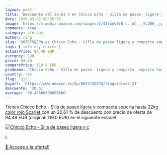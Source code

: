 ```yaml
---
layout: post
title: 'Descuento del 20.61 % en Chicco Echo - Silla de paseo  ligera y c'
date: 2020-03-02 09:35:55
image: 'https://m.media-amazon.com/images/I/417woVZr8-L._AC_._SL200_.jpg'
comments: true
category: ofertas
author: ring
slug: 'B07575QZPQ-es Chicco Echo - Silla de paseo ligera y compacta soporta...'
tags: [ tole.es, chicco ]
actualPrice: 94.48 EUR
currency: EUR
price: 94.48
comparePrice: 119.0 EUR
prodname: 'Chicco Echo - Silla de paseo  ligera y compacta  soporta hasta 22kg  color rojo  Scarlet '
country: 'es'
flag: '🇪🇸'
buyurl: 'https://www.amazon.es/dp/B07575QZPQ/?tag=tolees-21'
descuento: '20.61'
average: '90.47666666666666'
---
```


Tienes [Chicco Echo - Silla de paseo  ligera y compacta  soporta hasta 22kg  color rojo  Scarlet ](https://www.amazon.es/dp/B07575QZPQ/?tag=tolees-21) con un 20.61 % de descuento con precio de oferta de 94.48 EUR (original: 119.0 EUR) en el siguiente enlace!

[![Chicco Echo - Silla de paseo  ligera y c](https://m.media-amazon.com/images/I/417woVZr8-L._AC_._SL200_.jpg)](https://www.amazon.es/dp/B07575QZPQ/?tag=tolees-21)

ℹ️:


[🛒 Accede a la oferta!!](https://www.amazon.es/dp/B07575QZPQ/?tag=tolees-21)
